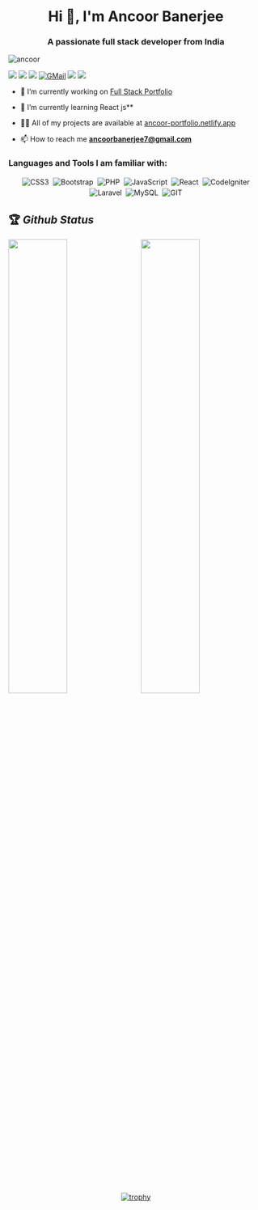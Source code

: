 <h1 align="center">Hi 👋, I'm Ancoor Banerjee</h1>
<h3 align="center">A passionate full stack developer from India</h3>

<p align="left"> <img src="https://komarev.com/ghpvc/?username=ancoor&label=Profile%20views&color=0e75b6&style=flat" alt="ancoor" /> </p>


[<img src="https://img.shields.io/twitter/follow/AncoorBanerjee?logo=twitter&style=for-the-badge" />](https://twitter.com/AncoorBanerjee)
 [<img src="https://img.shields.io/youtube/channel/views/UCkknRiye1uGkGErGWQZUQhg?logo=youtube&style=for-the-badge">](https://www.youtube.com/channel/UCkknRiye1uGkGErGWQZUQhg)
[<img src="https://img.shields.io/github/followers/ancoor?logo=github&style=for-the-badge&logoColor=white">](https://github.com/ancoor)
[<img alt="GMail" src="https://img.shields.io/badge/Gmail-D14836?style=for-the-badge&logo=gmail&logoColor=white" />](mailto:ancoorbanerjee7@gmail.com)
[<img src="https://img.shields.io/badge/linkedin-%230077B5.svg?&style=for-the-badge&logo=linkedin&logoColor=white">](https://www.linkedin.com/in/ancoor-banerjee-140b14134/)
[<img src="https://img.shields.io/badge/Portfolio-%23000000.svg?&style=for-the-badge">](https://ancoor-portfolio.netlify.app/)


- 🔭 I’m currently working on [Full Stack Portfolio](https://ancoor-portfolio.netlify.app/)

- 🌱 I’m currently learning React js**

- 👨‍💻 All of my projects are available at [ancoor-portfolio.netlify.app](https://ancoor-portfolio.netlify.app/)

- 📫 How to reach me **ancoorbanerjee7@gmail.com**

<h3 align="left">Languages and Tools I am familiar with:</h3>

<p align="center">

<img alt="CSS3" src="https://img.shields.io/badge/css3%20-%231572B6.svg?&style=for-the-badge&logo=css3&logoColor=white" style="margin:2px;"/>
<img alt="Bootstrap" src="https://img.shields.io/badge/bootstrap%20-%23563D7C.svg?&style=for-the-badge&logo=bootstrap&logoColor=white" style="margin:2px;"/>
<img alt="PHP" src="https://img.shields.io/badge/php%20-%2314354C.svg?&style=for-the-badge&logo=php&logoColor=white" style="margin:2px;"/>
<img alt="JavaScript" src="https://img.shields.io/badge/javascript%20-%23323330.svg?&style=for-the-badge&logo=javascript&logoColor=%23F7DF1E" style="margin:2px;"/>
<img alt="React" src="https://img.shields.io/badge/react%20-%2320232a.svg?&style=for-the-badge&logo=react&logoColor=%2361DAFB" style="margin:2px;"/>
<img alt="CodeIgniter" src="https://img.shields.io/badge/codeigniter%20-%2343853D.svg?&style=for-the-badge&logo=codeigniter&logoColor=white" style="margin:2px;"/>
<img alt="Laravel" src ="https://img.shields.io/badge/laravel-%23D14836.svg?&style=for-the-badge&logo=laravel&logoColor=white" style="margin:2px;"/>
<img alt="MySQL" src="https://img.shields.io/badge/mysql%20-%23F05033.svg?&style=for-the-badge&logo=mysql&logoColor=white" style="margin:2px;"/>
<img alt="GIT" src="https://img.shields.io/badge/git%20-%23323330.svg?&style=for-the-badge&logo=git&logoColor=white" style="margin:2px;"/>
<br/>
</p>

## 🏆 *Github Status*

<img  src="https://github-readme-stats.vercel.app/api?username=ancoor&show_icons=true&hide_border=true&theme=dark" width="48%" align="right" >
<img  src="https://github-readme-streak-stats.herokuapp.com/?user=ancoor&theme=dark" width="48%" >
<br>
<div align="center">

[![trophy](https://github-profile-trophy.vercel.app/?username=ancoor&rank=S,AAA,AA,A&theme=juicyfresh&margin-w=15)](https://github.com/ryo-ma/github-profile-trophy)
</div>

